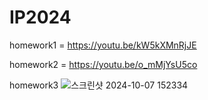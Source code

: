 # IP2024

homework1 = https://youtu.be/kW5kXMnRjJE

homework2 = https://youtu.be/o_mMjYsU5co

homework3 ![스크린샷 2024-10-07 152334](https://github.com/user-attachments/assets/ecde9922-3216-4bea-b958-57c7e6b71314)

